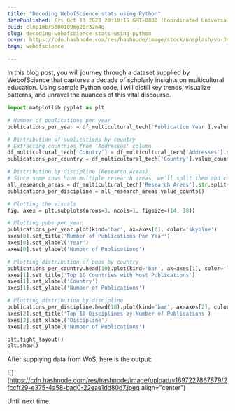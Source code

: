 ```yaml
---
title: "Decoding WebofScience stats using Python"
datePublished: Fri Oct 13 2023 20:10:15 GMT+0000 (Coordinated Universal Time)
cuid: clnp1mbr5000109mg20r32n4q
slug: decoding-webofscience-stats-using-python
cover: https://cdn.hashnode.com/res/hashnode/image/stock/unsplash/vb-3qEe3rg8/upload/458efb8abc4c4d9e6ae90f490f586518.jpeg
tags: webofscience

---
```


In this blog post, you will journey through a dataset supplied by WebofScience that captures a decade of scholarly insights on multicultural education. Using sample Python code, I will distill key trends, visualize patterns, and unravel the nuances of this vital discourse.

```python
import matplotlib.pyplot as plt

# Number of publications per year
publications_per_year = df_multicultural_tech['Publication Year'].value_counts().sort_index()

# Distribution of publications by country
# Extracting countries from 'Addresses' column
df_multicultural_tech['Country'] = df_multicultural_tech['Addresses'].str.extract(r'([A-Z][A-Z]$)')
publications_per_country = df_multicultural_tech['Country'].value_counts()

# Distribution by discipline (Research Areas)
# Since some rows have multiple research areas, we'll split them and count
all_research_areas = df_multicultural_tech['Research Areas'].str.split(';').explode().str.strip()
publications_per_discipline = all_research_areas.value_counts()

# Plotting the visuals
fig, axes = plt.subplots(nrows=3, ncols=1, figsize=(14, 18))

# Plotting pubs per year
publications_per_year.plot(kind='bar', ax=axes[0], color='skyblue')
axes[0].set_title('Number of Publications Per Year')
axes[0].set_xlabel('Year')
axes[0].set_ylabel('Number of Publications')

# Plotting distribution of pubs by country
publications_per_country.head(10).plot(kind='bar', ax=axes[1], color='lightgreen')
axes[1].set_title('Top 10 Countries with Most Publications')
axes[1].set_xlabel('Country')
axes[1].set_ylabel('Number of Publications')

# Plotting distribution by discipline
publications_per_discipline.head(10).plot(kind='bar', ax=axes[2], color='salmon')
axes[2].set_title('Top 10 Disciplines by Number of Publications')
axes[2].set_xlabel('Discipline')
axes[2].set_ylabel('Number of Publications')

plt.tight_layout()
plt.show()
```

After supplying data from WoS, here is the output:

![](https://cdn.hashnode.com/res/hashnode/image/upload/v1697227867879/2fccff29-e375-4a58-bad0-22eae1dd80d7.jpeg align="center")

Until next time.